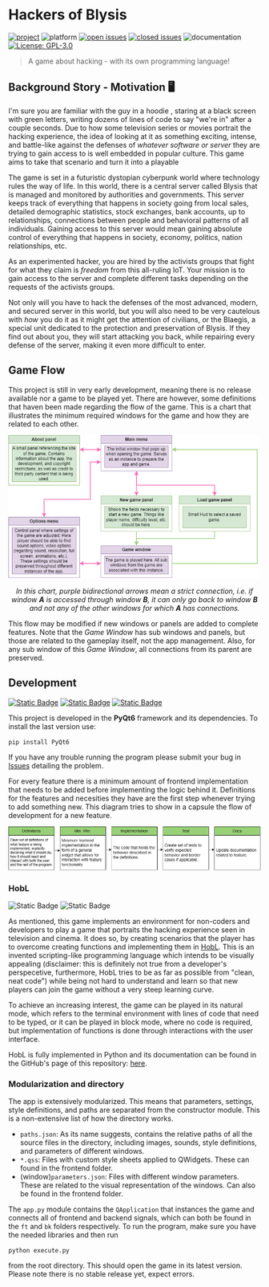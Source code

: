 # Hackers of Blysis
[![project](https://img.shields.io/badge/Project-HOB_developing-cyan?logo=github&link=https%3A%2F%2Fgithub.com%2Fusers%2F3rdPix%2Fprojects%2F3)](https://github.com/users/3rdPix/projects/3)
![platform](https://img.shields.io/badge/Windows_platform-blue?logo=windows&logoColor=white&link=https%3A%2F%2Fgithub.com%2Fusers%2F3rdPix%2Fprojects%2F3)
[![open issues](https://img.shields.io/github/issues/3rdPix/HOB_Game.svg)](https://github.com/3rdPix/HOB_Game/issues)
[![closed issues](https://img.shields.io/github/issues-closed/3rdPix/HOB_Game.svg)](https://github.com/3rdPix/HOB_Game/issues)
![documentation](https://img.shields.io/badge/Documentation-incomplete-red)
[![License: GPL-3.0](https://img.shields.io/badge/License-GPL--3.0-lightgrey.svg)](https://www.gnu.org/licenses/gpl-3.0.en.html#license-text)


> A game about hacking - with its own programming language!

## Background Story - Motivation 🖥️

I'm sure you are familiar with the guy in a hoodie , staring at a black screen with green letters, writing dozens of lines of code to say "we're in" after a couple seconds. Due to how some television series or movies portrait the hacking experience, the idea of looking at it as something exciting, intense, and battle-like against the defenses of *whatever software or server* they are trying to gain access to is well embedded in popular culture. This game aims to take that scenario and turn it into a playable 

The game is set in a futuristic dystopian cyberpunk world where technology rules the way of life. In this world, there is a central server called Blysis that is managed and monitored by authorities and governments. This server keeps track of everything that happens in society going from local sales, detailed demographic statistics, stock exchanges, bank accounts, up to relationships, connections between people and behavioral patterns of all individuals. Gaining access to this server would mean gaining absolute control of everything that happens in society, economy, politics, nation relationships, etc.

As an experimented hacker, you are hired by the activists groups that fight for what they claim is *freedom* from this all-ruling IoT. Your mission is to gain access to the server and complete different tasks depending on the requests of the activists groups.

Not only will you have to hack the defenses of the most advanced, modern, and secured server in this world, but you will also need to be very cautelous with *how* you do it as it might get the attention of civilians, or the Blaegis, a special unit dedicated to the protection and preservation of Blysis. If they find out about you, they will start attacking you back, while repairing every defense of the server, making it even more difficult to enter.

## Game Flow

This project is still in very early development, meaning there is no release available nor a game to be played yet. There are however, some definitions that haven been made regarding the flow of the game. This is a chart that illustrates the minimum required windows for the game and how they are related to each other.

<div align="center">
    <img src="other/window_flow.png" alt="Window Flow Chart" />
    <p><em>In this chart, purple bidirectional arrows mean a strict connection, i.e. if window <b>A</b> is accessed through window <b>B</b>, it can only go back to window <b>B</b> and not any of the other windows for which <b>A</b> has connections.</em></p>
</div>

This flow may be modified if new windows or panels are added to complete features. Note that the <i>Game Window</i> has sub windows and panels, but those are related to the gameplay itself, not the app management. Also, for any sub window of this <i>Game Window</i>, all connections from its parent are preserved.

## Development

[![Static Badge](https://img.shields.io/badge/Py-Qt6-brightgreen?labelColor=blue&logo=python&logoColor=white)](https://pypi.org/project/PyQt6/)
[![Static Badge](https://img.shields.io/badge/Qt-Documentation-darkblue?labelColor=brightgreen)](https://doc.qt.io/qtforpython-6/)
[![Static Badge](https://img.shields.io/badge/PEP8-darkblue?logo=python&logoColor=white)](https://pep8.org/)

This project is developed in the **PyQt6** framework and its dependencies. To install the last version use:
```
pip install PyQt6
```
If you have any trouble running the program please submit your bug in [Issues](https://github.com/3rdPix/HOB_Game/issues) detailing the problem.

For every feature there is a minimum amount of frontend implementation that needs to be added before implementing the logic behind it. Definitions for the features and necesities they have are the first step whenever trying to add something new. This diagram tries to show in a capsule the flow of development for a new feature.

<div align="center">
    <img src="other/feature_flow.png" alt="Feature flow chart" />
</div>

### HobL
![Static Badge](https://img.shields.io/badge/Documentation-incomplete-red)
![Static Badge](https://img.shields.io/badge/Version-0.1.0-purple)

As mentioned, this game implements an environment for non-coders and developers to play a game that portraits the hacking experience seen in television and cinema. It does so, by creating scenarios that the player has to overcome creating functions and implementing them in [HobL](https://3rdpix.github.io/HOB_Game/). This is an invented scripting-like programming language which intends to be visually appealing (disclaimer: this is definitely not true from a developer's perspecetive, furthermore, HobL tries to be as far as possible from "clean, neat code") while being not hard to understand and learn so that new players can join the game without a very steep learning curve.

To achieve an increasing interest, the game can be played in its natural mode, which refers to the terminal environment with lines of code that need to be typed, or it can be played in block mode, where no code is required, but implementation of functions is done through interactions with the user interface.

HobL is fully implemented in Python and its documentation can be found in the GitHub's page of this repository: [here](https://3rdpix.github.io/HOB_Game/).

### Modularization and directory

The app is extensively modularized. This means that parameters, settings, style definitions, and paths are separated from the constructor module. This is a non-extensive list of how the directory works.
* `paths.json`: As its name suggests, contains the relative paths of all the source files in the directory, including images, sounds, style definitions, and parameters of different windows.
* `*.qss`: Files with custom style sheets applied to QWidgets. These can found in the frontend folder.
* (window)`parameters.json`: Files with different window parameters. These are related to the visual representation of the windows. Can also be found in the frontend folder.

The `app.py` module contains the `QApplication` that instances the game and connects all of frontend and backend signals, which can both be found in the `ft` and `bk` folders respectively. To run the program, make sure you have the needed libraries and then run
```
python execute.py
```
from the root directory. This should open the game in its latest version. Please note there is no stable release yet, expect errors.

